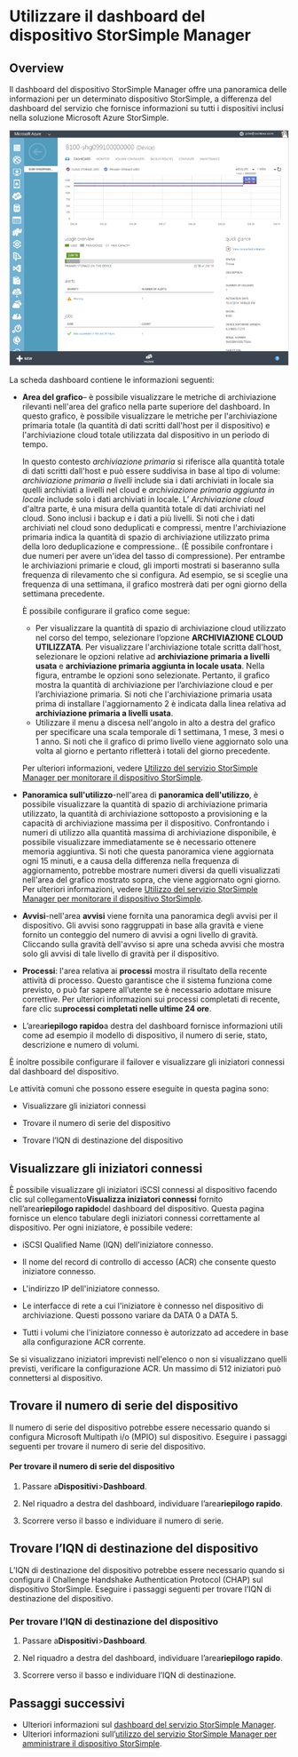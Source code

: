 <properties
   pageTitle="Utilizzare il dashboard del dispositivo StorSimple Manager | Microsoft Azure"
   description="Descrive il dashboard del dispositivo del servizio StorSimple Manager e come utilizzarlo per visualizzare le metriche di archiviazione, gli iniziatori connessi e individuare il numero di serie del dispositivo e l’IQN."
   services="storsimple"
   documentationCenter="NA"
   authors="alkohli"
   manager="carmonm"
   editor="" />
<tags
   ms.service="storsimple"
   ms.devlang="NA"
   ms.topic="article"
   ms.tgt_pltfrm="NA"
   ms.workload="TBD"
   ms.date="09/21/2016"
   ms.author="alkohli" />

# Utilizzare il dashboard del dispositivo StorSimple Manager

## Overview

Il dashboard del dispositivo StorSimple Manager offre una panoramica delle informazioni per un determinato dispositivo StorSimple, a differenza del dashboard del servizio che fornisce informazioni su tutti i dispositivi inclusi nella soluzione Microsoft Azure StorSimple.

![Pagina dashboard del dispositivo](./media/storsimple-device-dashboard/StorSimple_DeviceDashbaord1M.png)

La scheda dashboard contiene le informazioni seguenti:

- **Area del grafico**– è possibile visualizzare le metriche di archiviazione rilevanti nell'area del grafico nella parte superiore del dashboard. In questo grafico, è possibile visualizzare le metriche per l'archiviazione primaria totale (la quantità di dati scritti dall'host per il dispositivo) e l'archiviazione cloud totale utilizzata dal dispositivo in un periodo di tempo.

     In questo contesto *archiviazione primaria* si riferisce alla quantità totale di dati scritti dall'host e può essere suddivisa in base al tipo di volume: *archiviazione primaria a livelli* include sia i dati archiviati in locale sia quelli archiviati a livelli nel cloud e *archiviazione primaria aggiunta in locale* include solo i dati archiviati in locale. L’ *Archiviazione cloud* d'altra parte, è una misura della quantità totale di dati archiviati nel cloud. Sono inclusi i backup e i dati a più livelli. Si noti che i dati archiviati nel cloud sono deduplicati e compressi, mentre l'archiviazione primaria indica la quantità di spazio di archiviazione utilizzato prima della loro deduplicazione e compressione.. (È possibile confrontare i due numeri per avere un'idea del tasso di compressione). Per entrambe le archiviazioni primarie e cloud, gli importi mostrati si baseranno sulla frequenza di rilevamento che si configura. Ad esempio, se si sceglie una frequenza di una settimana, il grafico mostrerà dati per ogni giorno della settimana precedente.

	 È possibile configurare il grafico come segue:

	 - Per visualizzare la quantità di spazio di archiviazione cloud utilizzato nel corso del tempo, selezionare l’opzione **ARCHIVIAZIONE CLOUD UTILIZZATA**. Per visualizzare l'archiviazione totale scritta dall'host, selezionare le opzioni relative ad **archiviazione primaria a livelli usata** e **archiviazione primaria aggiunta in locale usata**. Nella figura, entrambe le opzioni sono selezionate. Pertanto, il grafico mostra la quantità di archiviazione per l’archiviazione cloud e per l’archiviazione primaria. Si noti che l'archiviazione primaria usata prima di installare l'aggiornamento 2 è indicata dalla linea relativa ad **archiviazione primaria a livelli usata**.
	 - Utilizzare il menu a discesa nell'angolo in alto a destra del grafico per specificare una scala temporale di 1 settimana, 1 mese, 3 mesi o 1 anno. Si noti che il grafico di primo livello viene aggiornato solo una volta al giorno e pertanto rifletterà i totali del giorno precedente.

     Per ulteriori informazioni, vedere [Utilizzo del servizio StorSimple Manager per monitorare il dispositivo StorSimple](storsimple-monitor-device.md).

- **Panoramica sull'utilizzo**-nell'area di **panoramica dell'utilizzo**, è possibile visualizzare la quantità di spazio di archiviazione primaria utilizzato, la quantità di archiviazione sottoposto a provisioning e la capacità di archiviazione massima per il dispositivo. Confrontando i numeri di utilizzo alla quantità massima di archiviazione disponibile, è possibile visualizzare immediatamente se è necessario ottenere memoria aggiuntiva. Si noti che questa panoramica viene aggiornata ogni 15 minuti, e a causa della differenza nella frequenza di aggiornamento, potrebbe mostrare numeri diversi da quelli visualizzati nell'area del grafico mostrato sopra, che viene aggiornato ogni giorno. Per ulteriori informazioni, vedere [Utilizzo del servizio StorSimple Manager per monitorare il dispositivo StorSimple](storsimple-monitor-device.md).


- **Avvisi**-nell'area **avvisi** viene fornita una panoramica degli avvisi per il dispositivo. Gli avvisi sono raggruppati in base alla gravità e viene fornito un conteggio del numero di avvisi a ogni livello di gravità. Cliccando sulla gravità dell'avviso si apre una scheda avvisi che mostra solo gli avvisi di tale livello di gravità per il dispositivo.

- **Processi**: l'area relativa ai **processi** mostra il risultato della recente attività di processo. Questo garantisce che il sistema funziona come previsto, o può far sapere all’utente se è necessario adottare misure correttive. Per ulteriori informazioni sui processi completati di recente, fare clic su**processi completati nelle ultime 24 ore**.

- L’area**riepilogo rapido**a destra del dashboard fornisce informazioni utili come ad esempio il modello di dispositivo, il numero di serie, stato, descrizione e numero di volumi.

È inoltre possibile configurare il failover e visualizzare gli iniziatori connessi dal dashboard del dispositivo.

Le attività comuni che possono essere eseguite in questa pagina sono:

- Visualizzare gli iniziatori connessi

- Trovare il numero di serie del dispositivo

- Trovare l’IQN di destinazione del dispositivo

## Visualizzare gli iniziatori connessi

È possibile visualizzare gli iniziatori iSCSI connessi al dispositivo facendo clic sul collegamento**Visualizza iniziatori connessi** fornito nell’area**riepilogo rapido**del dashboard del dispositivo. Questa pagina fornisce un elenco tabulare degli iniziatori connessi correttamente al dispositivo. Per ogni iniziatore, è possibile vedere:

- iSCSI Qualified Name (IQN) dell'iniziatore connesso.

- Il nome del record di controllo di accesso (ACR) che consente questo iniziatore connesso.

- L'indirizzo IP dell'iniziatore connesso.

- Le interfacce di rete a cui l'iniziatore è connesso nel dispositivo di archiviazione. Questi possono variare da DATA 0 a DATA 5.

- Tutti i volumi che l'iniziatore connesso è autorizzato ad accedere in base alla configurazione ACR corrente.

Se si visualizzano iniziatori imprevisti nell'elenco o non si visualizzano quelli previsti, verificare la configurazione ACR. Un massimo di 512 iniziatori può connettersi al dispositivo.

## Trovare il numero di serie del dispositivo

Il numero di serie del dispositivo potrebbe essere necessario quando si configura Microsoft Multipath i/o (MPIO) sul dispositivo. Eseguire i passaggi seguenti per trovare il numero di serie del dispositivo.

#### Per trovare il numero di serie del dispositivo

1. Passare a**Dispositivi**>**Dashboard**.

2. Nel riquadro a destra del dashboard, individuare l’area**riepilogo rapido**.

3. Scorrere verso il basso e individuare il numero di serie.

## Trovare l’IQN di destinazione del dispositivo

L’IQN di destinazione del dispositivo potrebbe essere necessario quando si configura il Challenge Handshake Authentication Protocol (CHAP) sul dispositivo StorSimple. Eseguire i passaggi seguenti per trovare l’IQN di destinazione del dispositivo.

### Per trovare l’IQN di destinazione del dispositivo

1. Passare a**Dispositivi**>**Dashboard**.

1. Nel riquadro a destra del dashboard, individuare l’area**riepilogo rapido**.

1. Scorrere verso il basso e individuare l’IQN di destinazione.

## Passaggi successivi

- Ulteriori informazioni sul [dashboard del servizio StorSimple Manager](storsimple-service-dashboard.md).
- Ulteriori informazioni sull’[utilizzo del servizio StorSimple Manager per amministrare il dispositivo StorSimple](storsimple-manager-service-administration.md).

<!---HONumber=AcomDC_0921_2016-->